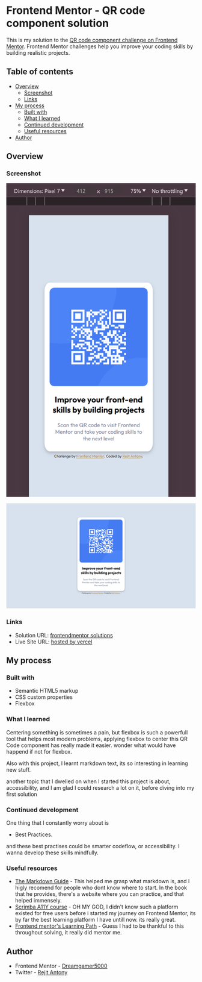 # Frontend Mentor - QR code component solution

This is my solution to the [QR code component challenge on Frontend Mentor](https://www.frontendmentor.io/challenges/qr-code-component-iux_sIO_H). Frontend Mentor challenges help you improve your coding skills by building realistic projects.

## Table of contents

- [Overview](#overview)
  - [Screenshot](#screenshot)
  - [Links](#links)
- [My process](#my-process)
  - [Built with](#built-with)
  - [What I learned](#what-i-learned)
  - [Continued development](#continued-development)
  - [Useful resources](#useful-resources)
- [Author](#author)

## Overview

### Screenshot

![](images\my-project-image-mobile.png)

![](images\my-project-image-desktop.png)

### Links

- Solution URL: [frontendmentor solutions](https://your-solution-url.com)
- Live Site URL: [hosted by vercel](https://qrcode-frontendmentor-dreamgamer5000s-projects.vercel.app/)

## My process

### Built with

- Semantic HTML5 markup
- CSS custom properties
- Flexbox

### What I learned

Centering something is sometimes a pain, but flexbox is such a powerfull tool that helps most modern problems, applying flexbox to center this QR Code component has really made it easier. wonder what would have happend if not for flexbox.

Also with this project, I learnt markdown text, its so interesting in learning new stuff.

another topic that I dwelled on when I started this project is about, accessibility, and I am glad I could research a lot on it, before diving into my first solution

### Continued development

One thing that I constantly worry about is

- Best Practices.

and these best practises could be smarter codeflow, or accessibility. I wanna develop these skills mindfully.

### Useful resources

- [The Markdown Guide](https://www.markdownguide.org/getting-started/) - This helped me grasp what markdown is, and I higly recomend for people who dont know where to start. In the book that he provides, there's a website where you can practice, and that helped immensely.
- [Scrimba A11Y course](https://v2.scrimba.com/learn-accessible-web-design-c031) - OH MY GOD, I didn't know such a platform existed for free users before i started my journey on Frontend Mentor, its by far the best learning platform I have untill now. its really great.
- [Frontend mentor's Learning Path](https://www.frontendmentor.io/learning-paths) - Guess I had to be thankful to this throughout solving, it really did mentor me.

## Author

- Frontend Mentor - [Dreamgamer5000](https://www.frontendmentor.io/profile/Dreamgamer5000)
- Twitter - [Rejit Antony](https://x.com/Rejit_Antony)
